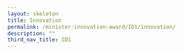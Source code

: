 ```yaml
---
layout: skeleton
title: Innovation
permalink: /minister-innovation-award/ID1/innovation/
description: ""
third_nav_title: ID1
---
```

